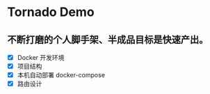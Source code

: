 # Tornado Demo

## 不断打磨的个人脚手架、半成品目标是快速产出。
- [x] Docker 开发环境
- [x] 项目结构
- [x] 本机自动部署 docker-compose
- [x] 路由设计
